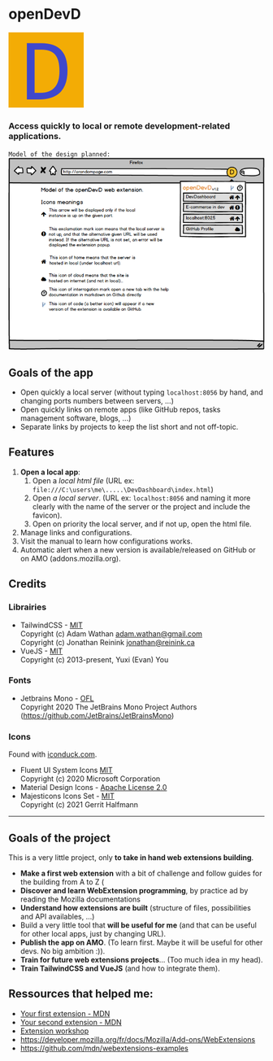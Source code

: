 # openDevD
![icon](icon.png)

### Access quickly to local or remote development-related applications.

`Model of the design planned:`  
![model](docs/main-model.png)

## Goals of the app
- Open quickly a local server (without typing `localhost:8056` by hand, and changing ports numbers between servers, ...)
- Open quickly links on remote apps (like GitHub repos, tasks management software, blogs, ...)
- Separate links by projects to keep the list short and not off-topic.

## Features
1. **Open a local app**:
	1. Open a *local html file* (URL ex: `file:///C:\users\me\.....\DevDashboard\index.html`)
	1. Open *a local server*. (URL ex: `localhost:8056` and naming it more clearly with the name of the server or the project and include the favicon).
	1. Open on priority the local server, and if not up, open the html file.
1. Manage links and configurations.
1. Visit the manual to learn how configurations works.
1. Automatic alert when a new version is available/released on GitHub or on AMO (addons.mozilla.org).


## Credits
### Librairies
- TailwindCSS - [MIT](https://github.com/tailwindlabs/tailwindcss/blob/master/LICENSE)  
Copyright (c) Adam Wathan <adam.wathan@gmail.com>  
Copyright (c) Jonathan Reinink <jonathan@reinink.ca>  
- VueJS - [MIT](https://github.com/vuejs/vue/blob/dev/LICENSE)  
Copyright (c) 2013-present, Yuxi (Evan) You
### Fonts
- Jetbrains Mono - [OFL](https://github.com/JetBrains/JetBrainsMono/blob/master/OFL.txt)  
Copyright 2020 The JetBrains Mono Project Authors (https://github.com/JetBrains/JetBrainsMono)
### Icons
Found with [iconduck.com](https://iconduck.com).
- Fluent UI System Icons  [MIT](https://github.com/microsoft/fluentui-system-icons/blob/master/LICENSE)  
Copyright (c) 2020 Microsoft Corporation
- Material Design Icons - [Apache License 2.0](https://github.com/Templarian/MaterialDesign/blob/master/LICENSE)
- Majesticons Icons Set - [MIT](https://github.com/halfmage/majesticons/blob/main/LICENSE)  
Copyright (c) 2021 Gerrit Halfmann

--- 
## Goals of the project
This is a very little project, only **to take in hand web extensions building**.
- **Make a first web extension** with a bit of challenge and follow guides for the building from A to Z (
- **Discover and learn WebExtension programming**, by practice ad by reading the Mozilla documentations
- **Understand how extensions are built** (structure of files, possibilities and API availables, ...)
- Build a very little tool that **will be useful for me** (and that can be useful for other local apps, just by changing URL).
- **Publish the app on AMO**. (To learn first. Maybe it will be useful for other devs. No big ambition :)).
- **Train for future web extensions projects**... (Too much idea in my head).
- **Train TailwindCSS and VueJS** (and how to integrate them).

## Ressources that helped me:
- [Your first extension - MDN](https://developer.mozilla.org/fr/docs/Mozilla/Add-ons/WebExtensions/Your_first_WebExtension)
- [Your second extension - MDN](https://developer.mozilla.org/fr/docs/Mozilla/Add-ons/WebExtensions/Your_second_WebExtension)
- [Extension workshop](https://extensionworkshop.com/)
- https://developer.mozilla.org/fr/docs/Mozilla/Add-ons/WebExtensions
- https://github.com/mdn/webextensions-examples

